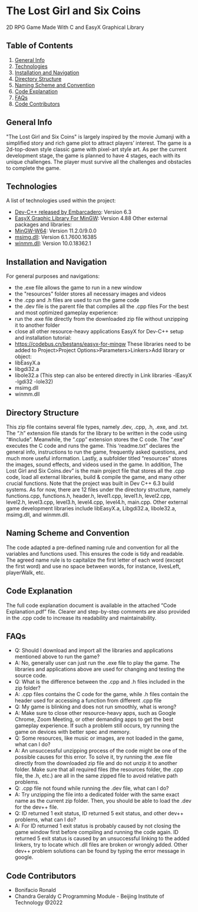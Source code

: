 # The Lost Girl and Six Coins

2D RPG Game Made With C and EasyX Graphical Library

## Table of Contents

1. [General Info](#general-info)
2. [Technologies](#technologies)
3. [Installation and Navigation](#installation-and-navigation)
4. [Directory Structure](#directory-structure)
5. [Naming Scheme and Convention](#naming-scheme-and-convention)
6. [Code Explanation](#code-explanation)
7. [FAQs](#faqs)
8. [Code Contributors](#code-contributors)

## General Info

"The Lost Girl and Six Coins" is largely inspired by the movie Jumanji with a simplified story and
rich game plot to attract players’ interest. The game is a 2d-top-down style classic game with
pixel-art style art. As per the current development stage, the game is planned to have 4 stages,
each with its unique challenges. The player must survive all the challenges and obstacles to
complete the game.

## Technologies

A list of technologies used within the project:
- [Dev-C++ released by Embarcadero](https://appzip.cn/devcpp/w): Version 6.3
- [EasyX Graphic Library For MinGW](https://codebus.cn/f/a/0/0/488/easyx4mingw.zip): Version
4.88
Other external packages and libraries:
- [MinGW-W64](https://www.mingw-w64.org/): Version 11.2.0/9.0.0
- [msimg.dll](https://www.dlldownloader.com/msimg32-dll/): Version 6.1.7600.16385
- [winmm.dll](https://www.dll-files.com/winmm.dll.html): Version 10.0.18362.1

## Installation and Navigation

For general purposes and navigations:
- the .exe file allows the game to run in a new window
- the "resources" folder stores all necessary images and videos
- the .cpp and .h files are used to run the game code
- the .dev file is the parent file that compiles all the .cpp files
For the best and most optimized gameplay experience:
- run the .exe file directly from the downloaded zip file without unzipping it to another folder
- close all other resource-heavy applications
EasyX for Dev-C++ setup and installation tutorial:
- https://codebus.cn/bestans/easyx-for-mingw
These libraries need to be added to Project>Project Options>Parameters>Linkers>Add library
or object:
- libEasyX.a
- libgdi32.a
- libole32.a
(This step can also be entered directly in Link libraries -lEasyX -lgdi32 -lole32)
- msimg.dll
- winmm.dll

## Directory Structure

This zip file contains several file types, namely .dev, .cpp, .h, .exe, and .txt. The “.h” extension
file stands for the library to be written in the code using “#include”. Meanwhile, the “.cpp”
extension stores the C code. The “.exe” executes the C code and runs the game. This
‘readme.txt” declares the general info, instructions to run the game, frequently asked questions,
and much more useful information. Lastly, a subfolder titled “resources” stores the images,
sound effects, and videos used in the game.
In addition, The Lost Girl and Six Coins.dev” is the main project file that stores all the .cpp code,
load all external libraries, build & compile the game, and many other crucial functions. Note that
the project was built in Dev C++ 6.3 build systems. As for now, there are 12 files under the
directory structure, namely functions.cpp, functions.h, header.h, level1.cpp, level1.h, level2.cpp,
level2.h, level3.cpp, level3.h, level4.cpp, level4.h, main.cpp. Other external game development
libraries include libEasyX.a, Libgdi32.a, libole32.a, msimg.dll, and winmm.dll.

## Naming Scheme and Convention

The code adapted a pre-defined naming rule and convention for all the variables and functions
used. This ensures the code is tidy and readable. The agreed name rule is to capitalize the first
letter of each word (except the first word) and use no space between words, for instance,
livesLeft, playerWalk, etc.

## Code Explanation

The full code explanation document is available in the attached “Code Explanation.pdf” file.
Clearer and step-by-step comments are also provided in the .cpp code to increase its readability
and maintainability.

## FAQs

- Q: Should I download and import all the libraries and applications mentioned above to run the
game?
- A: No, generally user can just run the .exe file to play the game. The libraries and applications
above are used for changing and testing the source code.
- Q: What is the difference between the .cpp and .h files included in the zip folder?
- A: .cpp files contains the C code for the game, while .h files contain the header used for
accessing a function from different .cpp file
- Q: My game is blinking and does not run smoothly, what is wrong?
- A: Make sure to close other resource-heavy apps, such as Google Chrome, Zoom Meeting, or
other demanding apps to get the best gameplay experience. If such a problem still occurs, try
running the game on devices with better spec and memory.
- Q: Some resources, like music or images, are not loaded in the game, what can I do?
- A: An unsuccessful unzipping process of the code might be one of the possible causes for this
error. To solve it, try running the .exe file directly from the downloaded zip file and do not unzip
it to another folder. Make sure that all required files (the resources folder, the .cpp file, the .h,
etc.) are all in the same zipped file to avoid relative path problems.
- Q: .cpp file not found while running the .dev file, what can I do?
- A: Try unzipping the file into a dedicated folder with the same exact name as the current zip
folder. Then, you should be able to load the .dev for the dev++ file.
- Q: ID returned 1 exit status, ID returned 5 exit status, and other dev++ problems, what can I do?
- A: For ID returned 1 exit status is probably caused by not closing the game window first before
compiling and running the code again. ID returned 5 exit status is caused by an unsuccessful
linking to the added linkers, try to locate which .dll files are broken or wrongly added. Other
dev++ problem solutions can be found by typing the error message in google.

## Code Contributors

- Bonifacio Ronald
- Chandra Geraldy
C Programming Module - Beijing Institute of Technology @2022
